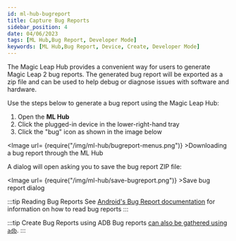 ```yaml
---
id: ml-hub-bugreport
title: Capture Bug Reports
sidebar_position: 4
date: 04/06/2023
tags: [ML Hub,Bug Report, Developer Mode]
keywords: [ML Hub,Bug Report, Device, Create, Developer Mode]
---
```


The Magic Leap Hub provides a convenient way for users to generate Magic Leap 2 bug reports. The generated bug report will be exported as a zip file and can be used to help debug or diagnose issues with software and hardware.

Use the steps below to generate a bug report using the Magic Leap Hub:

1. Open the **ML Hub**
2. Click the plugged-in device in the lower-right-hand tray
3. Click the "bug" icon as shown in the image below

<Image url= {require("/img/ml-hub/bugreport-menus.png")} >Downloading a bug report through the ML Hub</Image>

A dialog will open asking you to save the bug report ZIP file:

<Image url= {require("/img/ml-hub/save-bugreport.png")} >Save bug report dialog</Image>


:::tip Reading Bug Reports
See [Android's Bug Report documentation](https://source.android.com/docs/core/tests/debug/read-bug-reports) for information on how to read bug reports
:::

:::tip Create Bug Reports using ADB
Bug reports [can also be gathered using `adb`](/versioned_docs/version-31-Aug-2023/guides/developer-tools/android-debug-bridge/adb-bugreport.md).
:::

